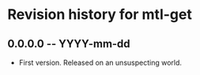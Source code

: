 # Revision history for mtl-get

## 0.0.0.0 -- YYYY-mm-dd

* First version. Released on an unsuspecting world.
